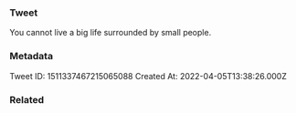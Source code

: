 ### Tweet
You cannot live a big life surrounded by small people.

### Metadata
Tweet ID: 1511337467215065088
Created At: 2022-04-05T13:38:26.000Z

### Related


